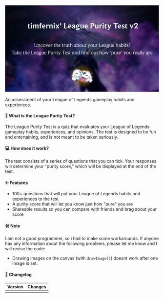 ![](thumb.png)

An assessment of your League of Legends gameplay habits and experiences.

#### 🔰 **What is the League Purity Test?**

The League Purity Test is a quiz that evaluates your League of Legends gameplay habits, experiences, and opinions. The test is designed to be fun and entertaining, and is not meant to be taken seriously.

#### 💻 **How does it work?**

The test consists of a series of questions that you can tick. Your responses will determine your "purity score," which will be displayed at the end of the test.

#### ✨ **Features**

* 100+ questions that will put your League of Legends habits and experiences to the test
* A purity score that will let you know just how "pure" you are
* Shareable results so you can compare with friends and brag about your score

#### 🛠 **Note**

I am not a good programmer, so i had to make some workarounds. If anyone has any information about the following problems, please let me know and I will revise the code:
- Drawing images on the canvas (with `drawImage()`) doesnt work after one image is set.

#### 📢 **Changelog**

| Version | Changes |
|---------|---------|
|         |         |

